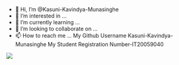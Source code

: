 - 👋 Hi, I’m @Kasuni-Kavindya-Munasinghe
- 👀 I’m interested in ...
- 🌱 I’m currently learning ...
- 💞️ I’m looking to collaborate on ...
- 📫 How to reach me ...
My Github Username Kasuni-Kavindya-Munasinghe
My Student Registration Number-IT20059040

<img src="https://github-readme-stats.vercel.app/api?username=Kasuni-Kavindya-Munasinghe&&show_icons=true&title_color=ffffff&icon_color=bb2acf&text_color=daf7dc&bg_color=151515">

<!---
Kasuni-Kavindya-Munasinghe/Kasuni-Kavindya-Munasinghe is a ✨ special ✨ repository because its `README.md` (this file) appears on your GitHub profile.
You can click the Preview link to take a look at your changes.
--->
